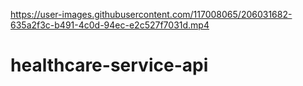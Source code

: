 

https://user-images.githubusercontent.com/117008065/206031682-635a2f3c-b491-4c0d-94ec-e2c527f7031d.mp4

# healthcare-service-api

